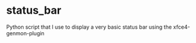 # status_bar
Python script that I use to display a very basic status bar using the xfce4-genmon-plugin

